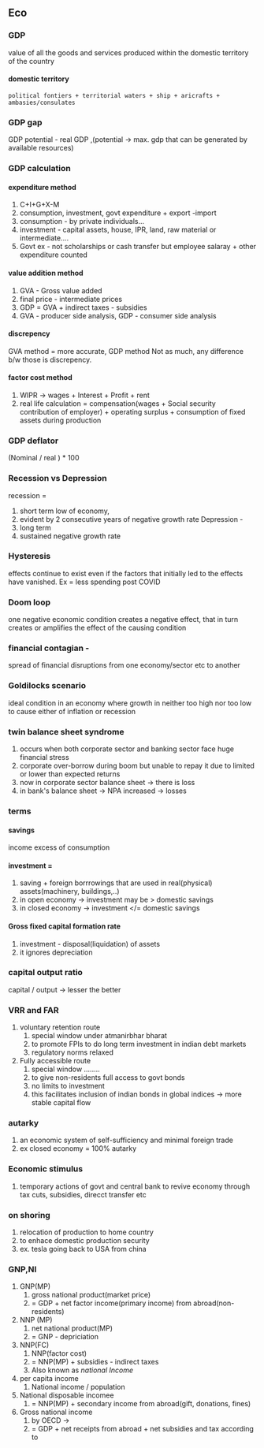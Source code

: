 ## Eco
### GDP
value of all the goods and services produced within the domestic territory of the country
#### domestic territory 
	political fontiers + territorial waters + ship + aricrafts + ambasies/consulates
### GDP gap 
GDP potential - real GDP ,(potential -> max. gdp that can be generated by available resources)
### GDP calculation
#### expenditure method
1. C+I+G+X-M
2. consumption, investment, govt expenditure + export -import
3. consumption - by private individuals...
4. investment - capital assets, house, IPR, land, raw material or intermediate....
5. Govt ex - not scholarships or cash transfer but employee salaray + other expenditure counted
#### value addition method
1. GVA - Gross value added
2. final price - intermediate prices
3. GDP = GVA + indirect taxes - subsidies
4. GVA - producer side analysis, GDP - consumer side analysis
#### discrepency
GVA method = more accurate, GDP method Not as much,
any difference b/w those is discrepency.

#### factor cost method
1. WIPR -> wages + Interest + Profit + rent
2. real life calculation = compensation(wages + Social security contribution of employer)  + operating surplus + consumption of fixed assets during production 
### GDP deflator 
(Nominal / real ) * 100
### Recession vs Depression
recession = 
1. short term low of economy,
2. evident by 2 consecutive years of negative growth rate
Depression - 
3. long term 
4. sustained negative growth rate
### Hysteresis
effects continue to exist even if the factors that initially led to the effects have vanished. Ex = less spending post COVID 
### Doom loop
one negative economic condition creates a negative effect, that in turn creates or amplifies the effect of the causing condition
### financial contagian - 
spread of financial disruptions from one economy/sector etc to another
### Goldilocks scenario
ideal condition in an economy where growth in neither too high nor too low to cause either of inflation or recession
### twin balance sheet syndrome
1. occurs when both corporate sector and banking sector face huge financial stress
2. corporate over-borrow during boom but unable to repay it due to limited or lower than expected returns
3. now in corporate sector balance sheet -> there is loss
4. in bank's balance sheet -> NPA increased -> losses
### terms
#### savings
income excess of consumption
#### investment = 
1. saving + foreign borrrowings that are used in real(physical) assets(machinery, buildings,..)
2. in open economy -> investment may be > domestic savings
3. in closed economy -> investment </= domestic savings
#### Gross fixed capital formation rate
1. investment - disposal(liquidation) of assets
2. it ignores depreciation
### capital output ratio
capital / output -> lesser the better
### VRR and FAR
1. voluntary retention route
	1. special window under atmanirbhar bharat
	2. to promote FPIs to do long term investment in indian debt markets
	3. regulatory norms relaxed
2. Fully accessible route
	1. special window ........
	2. to give non-residents full access to govt bonds
	3. no limits to investment
	4. this facilitates inclusion of indian bonds in global indices -> more stable capital flow
### autarky
1. an economic system of self-sufficiency and minimal foreign trade
2. ex closed economy = 100% autarky
### Economic stimulus
1. temporary actions of govt and central bank to revive economy through tax cuts, subsidies, direcct transfer etc
### on shoring
1. relocation of production to home country
2. to enhace domestic production security
3. ex. tesla going back to USA from china
### GNP,NI
1. GNP(MP)
	1. gross national product(market price)
	2. = GDP + net factor income(primary income) from abroad(non-residents)
2. NNP (MP)
	1. net national product(MP)
	2. = GNP - depriciation
3. NNP(FC)
	1. NNP(factor cost)
	2. = NNP(MP) + subsidies - indirect taxes
	3. Also known as *national Income*
4. per capita income
	1. National income / population
5. National disposable incomee
	1.  = NNP(MP) + secondary income from abroad(gift, donations, fines)
6. Gross national income  
	1. by OECD ->
	2.  = GDP + net receipts from abroad + net subsidies and tax according to 